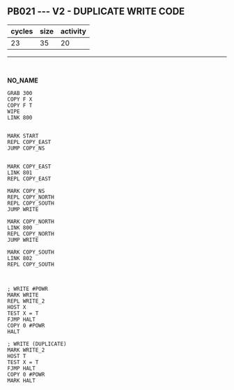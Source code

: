 ## PB021 --- V2 - DUPLICATE WRITE CODE

| cycles | size | activity |
| ------ | ---- | -------- |
| 23 | 35 | 20 |
<hr>
<br>

**NO_NAME**

```
GRAB 300
COPY F X
COPY F T
WIPE
LINK 800


MARK START
REPL COPY_EAST
JUMP COPY_NS


MARK COPY_EAST
LINK 801
REPL COPY_EAST

MARK COPY_NS
REPL COPY_NORTH
REPL COPY_SOUTH
JUMP WRITE

MARK COPY_NORTH
LINK 800
REPL COPY_NORTH
JUMP WRITE

MARK COPY_SOUTH
LINK 802
REPL COPY_SOUTH



; WRITE #POWR
MARK WRITE
REPL WRITE_2
HOST X
TEST X = T
FJMP HALT
COPY 0 #POWR
HALT

; WRITE (DUPLICATE)
MARK WRITE_2
HOST T
TEST X = T
FJMP HALT
COPY 0 #POWR
MARK HALT
```
